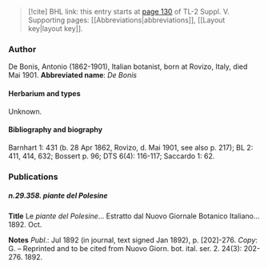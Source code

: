 > [!cite] BHL link: this entry starts at [page 130](https://www.biodiversitylibrary.org/page/33259176) of TL-2 Suppl. V.
> Supporting pages: [[Abbreviations|abbreviations]], [[Layout key|layout key]].

### Author

De Bonis, Antonio (1862-1901), Italian botanist, born at Rovizo, Italy, died Mai 1901. 
**Abbreviated name**: *De Bonis*

#### Herbarium and types

Unknown.

#### Bibliography and biography

Barnhart 1: 431 (b. 28 Apr 1862, Rovizo, d. Mai 1901, see also p. 217); BL 2: 411, 414, 632; Bossert p. 96; DTS 6(4): 116-117; Saccardo 1: 62.

### Publications

##### n.29.358. piante del Polesine

**Title**
Le *piante del Polesine*... Estratto dal Nuovo Giornale Botanico Italiano... 1892. Oct.

**Notes**
*Publ*.: Jul 1892 (in journal, text signed Jan 1892), p. \[202\]-276. *Copy*: G. – Reprinted and to be cited from Nuovo Giorn. bot. ital. ser. 2. 24(3): 202-276. 1892.

